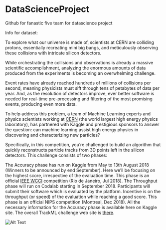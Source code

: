 # DataScienceProject
Github for fanastic five team for datascience project

Info for dataset:

To explore what our universe is made of, scientists at CERN are colliding protons, essentially recreating mini big bangs, and meticulously observing these collisions with intricate silicon detectors.

While orchestrating the collisions and observations is already a massive scientific accomplishment, analyzing the enormous amounts of data produced from the experiments is becoming an overwhelming challenge.

Event rates have already reached hundreds of millions of collisions per second, meaning physicists must sift through tens of petabytes of data per year. And, as the resolution of detectors improve, ever better software is needed for real-time pre-processing and filtering of the most promising events, producing even more data.

To help address this problem, a team of Machine Learning experts and physics scientists working at [CERN](http://home.web.cern.ch/) (the world largest high energy physics laboratory), has partnered with Kaggle and prestigious sponsors to answer the question: can machine learning assist high energy physics in discovering and characterizing new particles?

Specifically, in this competition, you’re challenged to build an algorithm that quickly reconstructs particle tracks from 3D points left in the silicon detectors. This challenge consists of two phases:

The Accuracy phase has run on Kaggle from May to 13th August 2018 (Winners to be announced by end September). Here we’ll be focusing on the highest score, irrespective of the evaluation time. This phase is an official [IEEE WCCI](http://www.ecomp.poli.br/~wcci2018/) competition (Rio de Janeiro, Jul 2018).
The Throughput phase will run on Codalab starting in September 2018. Participants will submit their software which is evaluated by the platform. Incentive is on the throughput (or speed) of the evaluation while reaching a good score. This phase is an official NIPS competition (Montreal, Dec 2018).
All the necessary information for the Accuracy phase is available here on Kaggle site. The overall TrackML challenge web site is [there](https://sites.google.com/site/trackmlparticle/).

![Alt Text](\Extras\cern_graphic)